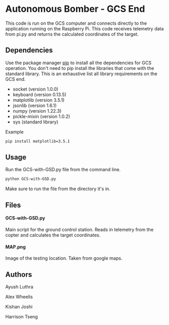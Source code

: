 # Autonomous Bomber - GCS End

This code is run on the GCS computer and connects directly to the application running on the Raspberry Pi. This code receives telemetry data from pi.py and returns the calculated coordinates of the target.

## Dependencies

Use the package manager [pip](https://pip.pypa.io/en/stable/) to install all the dependencies for GCS operation. You don't need to pip install the libraries that come with the standard library. This is an exhaustive list all library requirements on the GCS end.
 - socket (version 1.0.0)
 - keyboard (version 0.13.5)
 - matplotlib (version 3.5.1)
 - jsonlib (version 1.6.1)
 - numpy (version 1.22.3)
 - pickle-mixin (version 1.0.2)
 - sys (standard library)

Example
```bash
pip install matplotlib=3.5.1
```

## Usage
Run the GCS-with-GSD.py file from the command line.
```bash
python GCS-with-GSD.py
```
Make sure to run the file from the directory it's in.

## Files
#### GCS-with-GSD.py
Main script for the ground control station. Reads in telemetry from the copter and calculates the target coordinates.
#### MAP.png
Image of the testing location. Taken from google maps.

## Authors
Ayush Luthra

Alex Wheelis

Kishan Joshi

Harrison Tseng
